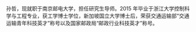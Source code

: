 孙哲，现就职于南京邮电大学，担任研究生导师。2015 年毕业于浙江大学控制科学与工程专业，获工学博士学位，新加坡国立大学博士后，荣获交通运输部“交通运输青年科技英才”称号以及国家邮政局“邮政行业科技英才”称号。
